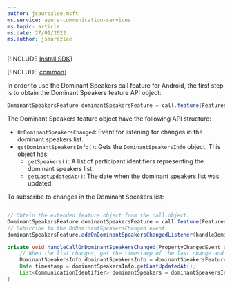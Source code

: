 ```yaml
---
author: jsaurezlee-msft
ms.service: azure-communication-services
ms.topic: article
ms.date: 27/01/2022
ms.author: jsaurezlee
---
```

[!INCLUDE [Install SDK](../install-sdk/install-sdk-android.md)]

[!INCLUDE [common](dominant-speaker-common.md)]

In order to use the Dominant Speakers call feature for Android, the first step is to obtain the Dominant Speakers feature API object:

```java
DominantSpeakersFeature dominantSpeakersFeature = call.feature(Features.DOMINANT_SPEAKERS);
```
The Dominant Speakers feature object have the following API structure:
- `OnDominantSpeakersChanged`: Event for listening for changes in the dominant speakers list.
- `getDominantSpeakersInfo()`: Gets the `DominantSpeakersInfo` object. This object has:
    - `getSpeakers()`: A list of participant identifiers representing the dominant speakers list.
    - `getLastUpdatedAt()`: The date when the dominant speakers list was updated. 

To subscribe to changes in the Dominant Speakers list:

```java

// Obtain the extended feature object from the call object.
DominantSpeakersFeature dominantSpeakersFeature = call.feature(Features.DOMINANT_SPEAKERS);
// Subscribe to the OnDominantSpeakersChanged event.
dominantSpeakersFeature.addOnDominantSpeakersChangedListener(handleDominantSpeakersChangedlistener);

private void handleCallOnDominantSpeakersChanged(PropertyChangedEvent args) {
    // When the list changes, get the timestamp of the last change and the current list of Dominant Speakers
    DominantSpeakersInfo dominantSpeakersInfo = dominantSpeakersFeature.getDominantSpeakersInfo();
    Date timestamp = dominantSpeakersInfo.getLastUpdatedAt();
    List<CommunicationIdentifier> dominantSpeakers = dominantSpeakersInfo.getSpeakers();
}
```
